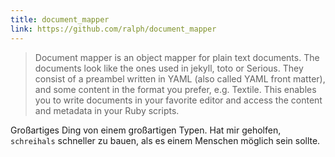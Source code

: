```yaml
---
title: document_mapper
link: https://github.com/ralph/document_mapper
---
```


> Document mapper is an object mapper for plain text documents. The documents look like the ones used in jekyll, toto or Serious. They consist of a preambel written in YAML (also called YAML front matter), and some content in the format you prefer, e.g. Textile. This enables you to write documents in your favorite editor and access the content and metadata in your Ruby scripts.

Großartiges Ding von einem großartigen Typen. Hat mir geholfen, `schreihals` schneller zu bauen, als es einem Menschen möglich sein sollte.
